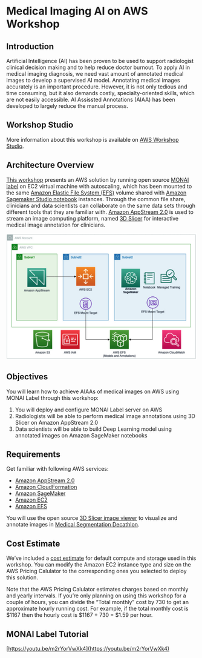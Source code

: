 # Medical Imaging AI on AWS Workshop

## Introduction
Artificial Intelligence (AI) has been proven to be used to support radiologist clinical decision making and to help reduce doctor burnout. To apply AI in medical imaging diagnosis, we need vast amount of annotated medical images to develop a supervised AI model. Annotating medical images accurately is an important procedure. However, it is not only tedious and time consuming, but it also demands costly, specialty-oriented skills, which are not easily accessible. AI Assissted Annotations (AIAA) has been developed to largely reduce the manual process.

## Workshop Studio

More information about this workshop is available on [AWS Workshop Studio](https://catalog.us-east-1.prod.workshops.aws/workshops/ff6964ec-b880-45d4-bc1e-468b0c7fa854/en-US/).

## Architecture Overview
[This workshop](https://catalog.us-east-1.prod.workshops.aws/workshops/ff6964ec-b880-45d4-bc1e-468b0c7fa854/en-US/) presents an AWS solution by running open source [MONAI label](https://docs.monai.io/projects/label/en/latest/index.html) on EC2 virtual machine with autoscaling, which has been mounted to the same [Amazon Elastic File System (EFS)](https://aws.amazon.com/efs/) volume shared with [Amazon Sagemaker Studio notebook](https://docs.aws.amazon.com/sagemaker/latest/dg/notebooks.html) instances. Through the common file share, clinicians and data scientists can collaborate on the same data sets through different tools that they are familiar with. [Amazon AppStream 2.0](https://aws.amazon.com/appstream2/) is used to stream an image computing platform, named [3D Slicer](https://www.slicer.org/) for interactive medical image annotation for clinicians.

![Architecture diagram](img/arch.png)

## Objectives
You will learn how to achieve AIAAs of medical images on AWS using MONAI Label through this workshop:

1. You will deploy and configure MONAI Label server on AWS
1. Radiologists will be able to perform medical image annotations using 3D Slicer on Amazon AppStream 2.0
1. Data scientists will be able to build Deep Learning model using annotated images on Amazon SageMaker notebooks

## Requirements

Get familiar with following AWS services:
- [Amazon AppStream 2.0](https://aws.amazon.com/appstream2/)
- [Amazon CloudFormation](https://aws.amazon.com/cloudformation/)
- [Amazon SageMaker](https://aws.amazon.com/pm/sagemaker)
- [Amazon EC2](https://aws.amazon.com/ec2/)
- [Amazon EFS](https://aws.amazon.com/efs/)

You will use the open source [3D Slicer image viewer](https://www.slicer.org/) to visualize and annotate images in [Medical Segmentation Decathlon](https://registry.opendata.aws/msd/).

## Cost Estimate

We’ve included a [cost estimate](https://calculator.aws/#/estimate?id=dfb2aa63e2eb7d53385c0290fb2602cc2d2e4630) for default compute and storage used in this workshop. You can modify the Amazon EC2 instance type and size on the AWS Pricing Calulator to the corresponding ones you selected to deploy this solution.

Note that the AWS Pricing Calulator estimates charges based on monthly and yearly intervals. If you’re only planning on using this workshop for a couple of hours, you can divide the “Total monthly” cost by 730 to get an approximate hourly running cost. For example, if the total monthly cost is $1167 then the hourly cost is $1167 ÷ 730 = $1.59 per hour.

## MONAI Label Tutorial

[https://youtu.be/m2rYorVwXk4](https://youtu.be/m2rYorVwXk4)